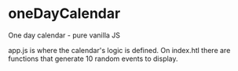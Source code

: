 # oneDayCalendar
One day calendar - pure vanilla JS

app.js is where the calendar's logic is defined.
On index.htl there are functions that generate 10 random events to display.
